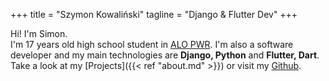 +++
title = "Szymon Kowaliński"
tagline = "Django & Flutter Dev"
+++
<script src="https://kit.fontawesome.com/6cfdb01cc0.js" crossorigin="anonymous"></script>
Hi! I'm Simon.  
I'm 17 years old high school student in [ALO PWR](https://github.com/alopwr).
I'm also a software developer and my main technologies are 
**Django, Python** and **Flutter, Dart**. Take a look at my [Projects]({{< ref "about.md" >}}) 
or visit my [Github](https://github.com/Simon-the-Shark).